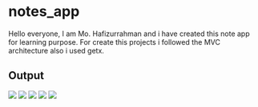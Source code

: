 # notes_app

Hello everyone,
I am Mo. Hafizurrahman and i have created this note app for learning purpose. 
For create this projects i followed the MVC architecture also i used getx.

## Output

<img src="https://github.com/Rahman1412/Note-App-Flutter/blob/master/outputs/empty_home.png"/>
<img src="https://github.com/Rahman1412/Note-App-Flutter/blob/master/outputs/home.png"/>
<img src="https://github.com/Rahman1412/Note-App-Flutter/blob/master/outputs/new_note.png"/>
<img src="https://github.com/Rahman1412/Note-App-Flutter/blob/master/outputs/update_note.png"/>
<img src="https://github.com/Rahman1412/Note-App-Flutter/blob/master/outputs/delete_note.png"/>
